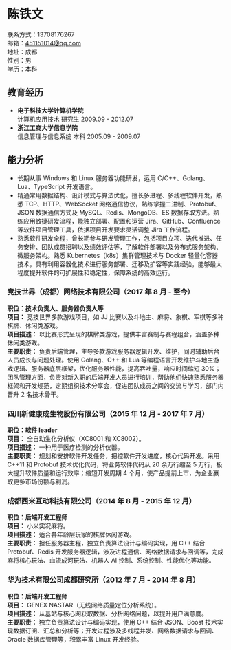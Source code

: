 # 陈铁文
联系方式：13708176267  
邮箱：451151014@qq.com  
地址：成都  
性别：男  
学历：本科

## 教育经历
- **电子科技大学计算机学院**  
  计算机应用技术 研究生 2009.09 - 2012.07  
- **浙江工商大学信息学院**  
  信息管理与信息系统 本科 2005.09 - 2009.07  

## 能力分析
- 长期从事 Windows 和 Linux 服务器功能研发，运用 C/C++、Golang、Lua、TypeScript 开发语言。  
- 精通常用数据结构、设计模式与算法优化，擅长多进程、多线程软件开发，熟悉 TCP、HTTP、WebSocket 网络通信协议，熟练掌握二进制、Protobuf、JSON 数据通信方式及 MySQL、Redis、MongoDB、ES 数据存取方法。熟练应用敏捷研发流程，能独立部署、配置和运营 Jira、GitHub、Confluence 等软件项目管理工具，依据项目开发要求灵活调整 Jira 工作流程。  
- 熟悉软件研发全程，曾长期参与研发管理工作，包括项目立项、迭代推进、任务安排、团队成员招聘以及绩效评估等，了解软件部署以及分布式服务架构、微服务架构。熟悉 Kubernetes（k8s）集群管理技术与 Docker 轻量化容器技术，具有利用容器化技术进行服务部署、迁移及扩容等实践经验，能够最大程度提升软件的可扩展性和稳定性，保障系统的高效运行。  

### 竞技世界（成都）网络技术有限公司（2017 年 8 月 - 至今）  
**职位：技术负责人、服务器负责人等**  
**项目：** 竞技世界多款游戏项目，如 JJ 比赛以及斗地主、麻将、象棋、军棋等多种棋牌、休闲类游戏。  
**项目描述：** 以比赛形式呈现的棋牌类游戏，提供丰富赛制与赛程组合，涵盖多种休闲类游戏。  
**主要职责：** 负责后端管理，主导多款游戏服务器逻辑开发、维护，同时辅助后台人员成长与问题处理。使用 Golang、C++ 和 Lua 等编程语言开发维护斗地主游戏逻辑、服务器底层框架，优化服务器性能，提高吞吐量，响应时间缩短 30%；团队管理方面，负责对新入职的后端开发人员进行培训，帮助他们快速熟悉服务器框架和开发规范，定期组织技术分享会，促进团队成员之间的交流与学习，部门内晋升 2 名技术骨干。  

### 四川新健康成生物股份有限公司（2015 年 12 月 - 2017 年 7 月）  
**职位：软件 leader**  
**项目：** 全自动生化分析仪（XC8001 和 XC8002）。  
**项目描述：** 一种用于医疗检测的分析仪器。  
**主要职责：** 规划和安排软件开发任务，把控软件开发进度，核心代码开发。采用 C++11 和 Protobuf 技术优化代码，将业务软件代码从 20 余万行缩至 5 万行，极大提升软件质量和运行效率；缩短开发周期 4 个月，使产品提前上市，为企业赢取更多市场份额与利润。  

### 成都西米互动科技有限公司（2014 年 8 月 - 2015 年 12 月）  
**职位：后端开发工程师**  
**项目：** 小米实况麻将。  
**项目描述：** 适合各年龄层玩家的棋牌休闲游戏。  
**主要职责：** 担任服务器主程，独立负责算法设计与编码实现，用 C++ 结合 Protobuf、Redis 开发服务器逻辑，涉及进程通信、网络数据请求与回调等，完成麻将核心玩法、血流成河玩法、机器人 AI 控制、系统控制、性能优化等功能。  

### 华为技术有限公司成都研究所（2012 年 7 月 - 2014 年 8 月）  
**职位：后端开发工程师**  
**项目：** GENEX NASTAR（无线网络质量定位分析系统）。  
**项目描述：** 从基站与核心网获取数据、分析网络问题，以提升用户满意度。  
**主要职责：** 独立负责算法设计与编码实现，使用 C++ 结合 JSON、Boost 技术实现数据订阅、汇总和分析等；开发过程涉及多线程并发、网络数据请求与回调、Oracle 数据库管理等，积累丰富 Linux 开发经验。  